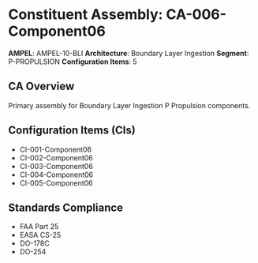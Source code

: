 # Constituent Assembly: CA-006-Component06

**AMPEL**: AMPEL-10-BLI
**Architecture**: Boundary Layer Ingestion
**Segment**: P-PROPULSION
**Configuration Items**: 5

## CA Overview
Primary assembly for Boundary Layer Ingestion P Propulsion components.

## Configuration Items (CIs)
- CI-001-Component06
- CI-002-Component06
- CI-003-Component06
- CI-004-Component06
- CI-005-Component06

## Standards Compliance
- FAA Part 25
- EASA CS-25
- DO-178C
- DO-254
